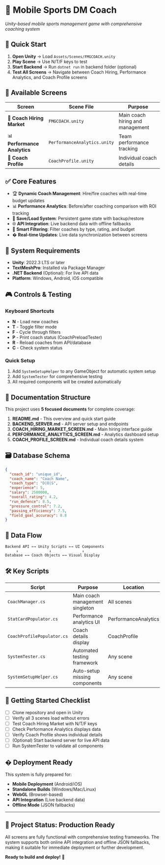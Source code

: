 # 🏈 Mobile Sports DM Coach

*Unity-based mobile sports management game with comprehensive coaching system*

## 🚀 **Quick Start**

1. **Open Unity** → Load `Assets/Scenes/FMGCOACH.unity`
2. **Play Scene** → Use N/T/F keys to test
3. **Start Backend** → Run `dotnet run` in backend folder (optional)
4. **Test All Screens** → Navigate between Coach Hiring, Performance Analytics, and Coach Profile screens

## 📱 **Available Screens**

| Screen | Scene File | Purpose |
|--------|------------|---------|
| 🏈 **Coach Hiring Market** | `FMGCOACH.unity` | Main coach hiring and management |
| 📊 **Performance Analytics** | `PerformanceAnalytics.unity` | Team performance tracking |
| 👤 **Coach Profile** | `CoachProfile.unity` | Individual coach details |

## ✅ **Core Features**

- 🏆 **Dynamic Coach Management**: Hire/fire coaches with real-time budget updates
- 📊 **Performance Analytics**: Before/after coaching comparison with ROI tracking
- 💾 **Save/Load System**: Persistent game state with backup/restore
- 🌐 **API Integration**: Live backend data with offline fallbacks
- 🎯 **Smart Filtering**: Filter coaches by type, rating, and budget
- � **Real-time Updates**: Live data synchronization between screens

## 🔧 **System Requirements**

- **Unity**: 2022.3 LTS or later
- **TextMeshPro**: Installed via Package Manager
- **.NET Backend** (Optional): For live API data
- **Platform**: Windows, Android, iOS compatible

## 🎮 **Controls & Testing**

### **Keyboard Shortcuts**
- **N** - Load new coaches
- **T** - Toggle filter mode
- **F** - Cycle through filters
- **P** - Print coach status (CoachPreloadTester)
- **R** - Reload coaches from API/database
- **C** - Check system status

### **Quick Setup**
1. Add `SystemSetupHelper` to any GameObject for automatic system setup
2. Add `SystemTester` for comprehensive testing
3. All required components will be created automatically

## 📖 **Documentation Structure**

This project uses **5 focused documents** for complete coverage:

1. **README.md** - This overview and quick start guide
2. **BACKEND_SERVER.md** - API server setup and endpoints
3. **COACH_HIRING_MARKET_SCREEN.md** - Main hiring interface guide  
4. **PERFORMANCE_ANALYTICS_SCREEN.md** - Analytics dashboard setup
5. **COACH_PROFILE_SCREEN.md** - Individual coach details system

## 🗃️ **Database Schema**

```json
{
  "coach_id": "unique_id",
  "coach_name": "Coach Name", 
  "coach_type": "D|O|S",
  "experience": 5,
  "salary": 2500000,
  "overall_rating": 4.2,
  "run_defence": 8.5,
  "pressure_control": 7.2,
  "passing_efficiency": 7.5,
  "field_goal_accuracy": 8.8
}
```

## 🔄 **Data Flow**

```
Backend API ←→ Unity Scripts ←→ UI Components
     ↓              ↓              ↓
Database ←→ Coach Objects ←→ Visual Display
```

## 🛠️ **Key Scripts**

| Script | Purpose | Location |
|--------|---------|----------|
| `CoachManager.cs` | Main coach management singleton | All scenes |
| `StatCardPopulator.cs` | Performance analytics UI | PerformanceAnalytics |
| `CoachProfilePopulator.cs` | Coach details display | CoachProfile |
| `SystemTester.cs` | Automated testing framework | Any scene |
| `SystemSetupHelper.cs` | Auto-setup missing components | Any scene |

## 🎯 **Getting Started Checklist**

- [ ] Clone repository and open in Unity
- [ ] Verify all 3 scenes load without errors
- [ ] Test Coach Hiring Market with N/T/F keys
- [ ] Check Performance Analytics displays data
- [ ] Verify Coach Profile shows individual details
- [ ] (Optional) Start backend server for live API data
- [ ] Run SystemTester to validate all components

## � **Deployment Ready**

This system is fully prepared for:
- **Mobile Deployment** (Android/iOS)
- **Standalone Builds** (Windows/Mac/Linux)
- **WebGL** (Browser-based)
- **API Integration** (Live backend data)
- **Offline Mode** (JSON fallbacks)

---

## 🎉 **Project Status: Production Ready**

All screens are fully functional with comprehensive testing frameworks. The system supports both online API integration and offline JSON fallbacks, making it suitable for immediate deployment or further development.

**Ready to build and deploy!** 🚀
